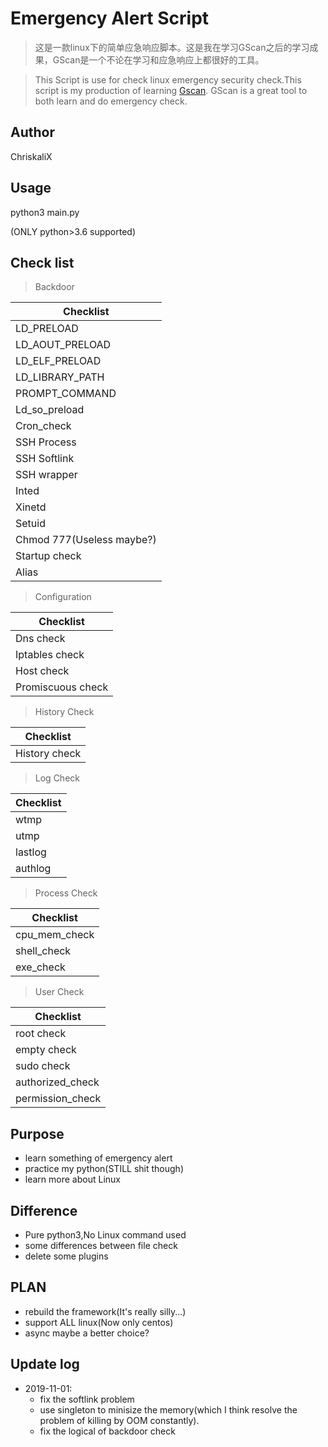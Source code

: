 # Emergency Alert Script

> 这是一款linux下的简单应急响应脚本。这是我在学习GScan之后的学习成果，GScan是一个不论在学习和应急响应上都很好的工具。

> This Script is use for check linux emergency security check.This script is my production of learning [Gscan](https://github.com/grayddq/GScan). GScan is a great tool to both learn and do emergency check.

## Author

ChriskaliX

## Usage

python3 main.py

(ONLY python>3.6 supported)

## Check list

> Backdoor

|Checklist|
|-|
|LD_PRELOAD|
|LD_AOUT_PRELOAD|
|LD_ELF_PRELOAD|
|LD_LIBRARY_PATH|
|PROMPT_COMMAND|
|Ld_so_preload|
|Cron_check|
|SSH Process|
|SSH Softlink|
|SSH wrapper|
|Inted|
|Xinetd|
|Setuid|
|Chmod 777(Useless maybe?)|
|Startup check|
|Alias|

> Configuration

|Checklist|
|-|
|Dns check|
|Iptables check|
|Host check|
|Promiscuous check|

> History Check

|Checklist|
|-|
|History check|

> Log Check

|Checklist|
|-|
|wtmp|
|utmp|
|lastlog|
|authlog|

> Process Check

|Checklist|
|-|
|cpu_mem_check|
|shell_check|
|exe_check|

> User Check

|Checklist|
|-|
|root check|
|empty check|
|sudo check|
|authorized_check|
|permission_check|

## Purpose

- learn something of emergency alert
- practice my python(STILL shit though)
- learn more about Linux

## Difference

- Pure python3,No Linux command used
- some differences between file check
- delete some plugins

## PLAN

- rebuild the framework(It's really silly...)
- support ALL linux(Now only centos)
- async maybe a better choice?

## Update log

- 2019-11-01:
  - fix the softlink problem
  - use singleton to minisize the memory(which I think resolve the problem of killing by OOM constantly).
  - fix the logical of backdoor check